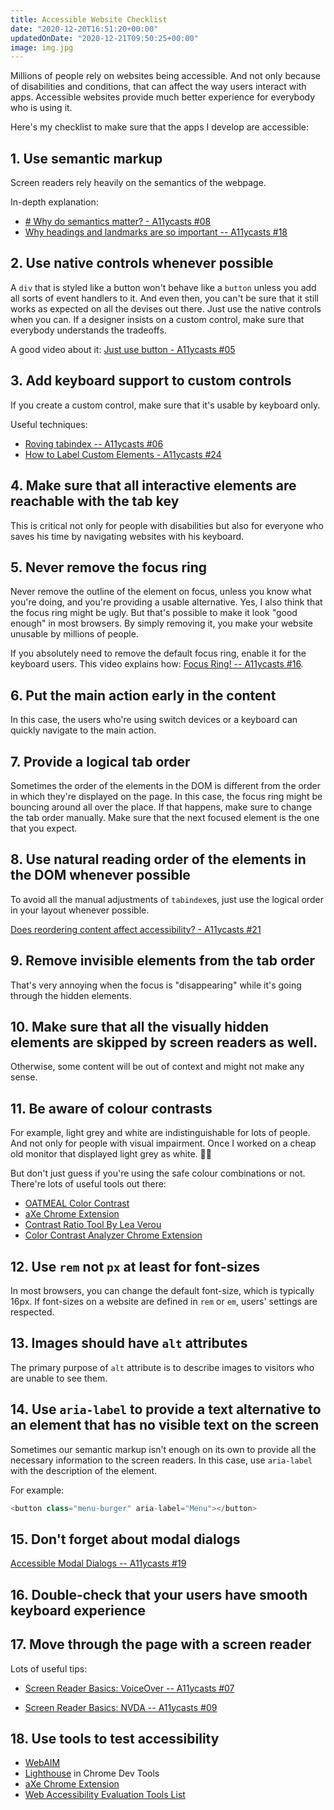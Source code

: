 ```yaml
---
title: Accessible Website Checklist
date: "2020-12-20T16:51:20+00:00"
updatedOnDate: "2020-12-21T09:50:25+00:00"
image: img.jpg
---
```


Millions of people rely on websites being accessible. And not only because of disabilities and conditions, that can affect the way users interact with apps. Accessible websites provide much better experience for everybody who is using it.

Here's my checklist to make sure that the apps I develop are accessible:

## 1. Use semantic markup

Screen readers rely heavily on the semantics of the webpage.

In-depth explanation:

- [# Why do semantics matter? - A11ycasts #08](https://www.youtube.com/watch?v=g2tzEil5TL0&list=PLNYkxOF6rcICWx0C9LVWWVqvHlYJyqw7g)
- [Why headings and landmarks are so important -- A11ycasts #18](https://www.youtube.com/watch?v=vAAzdi1xuUY&list=PLNYkxOF6rcICWx0C9LVWWVqvHlYJyqw7g)

## 2. Use native controls whenever possible

A `div` that is styled like a button won't behave like a `button` unless you add all sorts of event handlers to it. And even then, you can't be sure that it still works as expected on all the devises out there. Just use the native controls when you can. If a designer insists on a custom control, make sure that everybody understands the tradeoffs.

A good video about it: [Just use button - A11ycasts #05](https://www.youtube.com/watch?v=CZGqnp06DnI&list=PLNYkxOF6rcICWx0C9LVWWVqvHlYJyqw7g)

## 3. Add keyboard support to custom controls

If you create a custom control, make sure that it's usable by keyboard only.

Useful techniques:

- [Roving tabindex -- A11ycasts #06](https://www.youtube.com/watch?v=uCIC2LNt0bk&list=PLNYkxOF6rcICWx0C9LVWWVqvHlYJyqw7g)
- [How to Label Custom Elements - A11ycasts #24](https://www.youtube.com/watch?v=7a6bLXw2lqQ&list=PLNYkxOF6rcICWx0C9LVWWVqvHlYJyqw7g)

## 4. Make sure that all interactive elements are reachable with the tab key

This is critical not only for people with disabilities but also for everyone who saves his time by navigating websites with his keyboard.

## 5. Never remove the focus ring

Never remove the outline of the element on focus, unless you know what you're doing, and you're providing a usable alternative. Yes, I also think that the focus ring might be ugly. But that's possible to make it look "good enough" in most browsers. By simply removing it, you make your website unusable by millions of people.

If you absolutely need to remove the default focus ring, enable it for the keyboard users. This video explains how: [Focus Ring! -- A11ycasts #16](https://www.youtube.com/watch?v=ilj2P5-5CjI&list=PLNYkxOF6rcICWx0C9LVWWVqvHlYJyqw7g&index=16).

## 6. Put the main action early in the content

In this case, the users who're using switch devices or a keyboard can quickly navigate to the main action.

## 7. Provide a logical tab order

Sometimes the order of the elements in the DOM is different from the order in which they're displayed on the page. In this case, the focus ring might be bouncing around all over the place. If that happens, make sure to change the tab order manually. Make sure that the next focused element is the one that you expect.

## 8. Use natural reading order of the elements in the DOM whenever possible

To avoid all the manual adjustments of `tabindex`es, just use the logical order in your layout whenever possible.

[Does reordering content affect accessibility? - A11ycasts #21](https://www.youtube.com/watch?v=8MAvH6vYbDo&list=PLNYkxOF6rcICWx0C9LVWWVqvHlYJyqw7g)

## 9. Remove invisible elements from the tab order

That's very annoying when the focus is "disappearing" while it's going through the hidden elements.

## 10. Make sure that all the visually hidden elements are skipped by screen readers as well.

Otherwise, some content will be out of context and might not make any sense.

## 11. Be aware of colour contrasts

For example, light grey and white are indistinguishable for lots of people. And not only for people with visual impairment. Once I worked on a cheap old monitor that displayed light grey as white. 🤷‍♀️

But don't just guess if you're using the safe colour combinations or not. There're lots of useful tools out there:

- [OATMEAL Color Contrast](https://ebay.gitbook.io/oatmeal/color-contrast/)
- [aXe Chrome Extension](https://chrome.google.com/webstore/detail/axe-web-accessibility-tes/lhdoppojpmngadmnindnejefpokejbdd)
- [Contrast Ratio Tool By Lea Verou](https://contrast-ratio.com/)
- [Color Contrast Analyzer Chrome Extension](https://chrome.google.com/webstore/detail/color-contrast-analyzer/dagdlcijhfbmgkjokkjicnnfimlebcll)

## 12. Use `rem` not `px` at least for font-sizes

In most browsers, you can change the default font-size, which is typically 16px. If font-sizes on a website are defined in `rem` or `em`, users' settings are respected.

## 13. Images should have `alt` attributes

The primary purpose of `alt` attribute is to describe images to visitors who are unable to see them.

## 14. Use `aria-label` to provide a text alternative to an element that has no visible text on the screen

Sometimes our semantic markup isn't enough on its own to provide all the necessary information to the screen readers. In this case, use `aria-label` with the description of the element.

For example:

```javascript
<button class="menu-burger" aria-label="Menu"></button>
```

## 15. Don't forget about modal dialogs

[Accessible Modal Dialogs -- A11ycasts #19](https://www.youtube.com/watch?v=JS68faEUduk&list=PLNYkxOF6rcICWx0C9LVWWVqvHlYJyqw7g&index=19)

## 16. Double-check that your users have smooth keyboard experience

## 17. Move through the page with a screen reader

Lots of useful tips:

- [Screen Reader Basics: VoiceOver -- A11ycasts #07](https://www.youtube.com/watch?v=5R-6WvAihms&list=PLNYkxOF6rcICWx0C9LVWWVqvHlYJyqw7g&index=7)

- [Screen Reader Basics: NVDA -- A11ycasts #09](https://www.youtube.com/watch?v=Jao3s_CwdRU&list=PLNYkxOF6rcICWx0C9LVWWVqvHlYJyqw7g&index=9)

## 18. Use tools to test accessibility

- [WebAIM](https://webaim.org/)
- [Lighthouse](https://developers.google.com/web/tools/lighthouse) in Chrome Dev Tools
- [aXe Chrome Extension](https://chrome.google.com/webstore/detail/axe-web-accessibility-tes/lhdoppojpmngadmnindnejefpokejbdd)
- [Web Accessibility Evaluation Tools List](https://www.w3.org/WAI/ER/tools/?q=bitv-german-government-standard)
